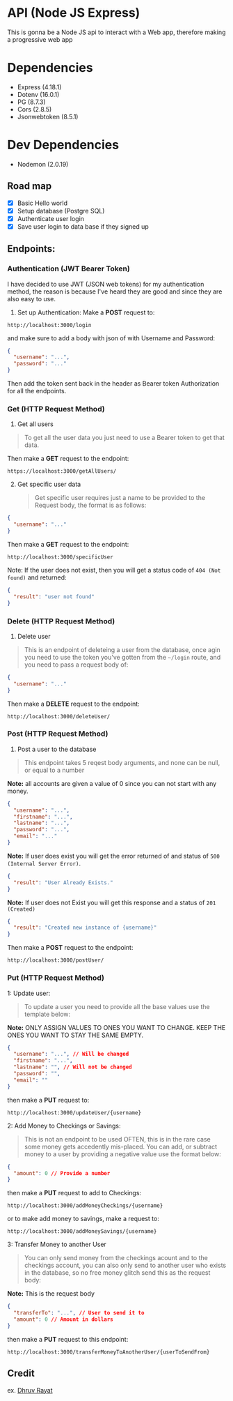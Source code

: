 # API (Node JS Express)

This is gonna be a Node JS api to interact with a Web app, therefore making a progressive web app

# Dependencies

- Express (4.18.1)
- Dotenv (16.0.1)
- PG (8.7.3)
- Cors (2.8.5)
- Jsonwebtoken (8.5.1)

# Dev Dependencies

- Nodemon (2.0.19)

## Road map

- [x] Basic Hello world
- [x] Setup database (Postgre SQL)
- [x] Authenticate user login
- [x] Save user login to data base if they signed up

## Endpoints:

### Authentication (JWT Bearer Token)

I have decided to use JWT (JSON web tokens) for my authentication method, the reason is because I've heard they are good and since they are also easy to use.

1. Set up Authentication: Make a **POST** request to:

`http://localhost:3000/login`

and make sure to add a body with json of with Username and Password:

```json
{
  "username": "...",
  "password": "..."
}
```

Then add the token sent back in the header as Bearer token Authorization for all the endpoints.

### Get (HTTP Request Method)

1. Get all users

> To get all the user data you just need to use a Bearer token to get that data.

Then make a **GET** request to the endpoint:

`https://localhost:3000/getAllUsers/`

2. Get specific user data
   > Get specific user requires just a name to be provided to the Request body, the format is as follows:

```json
{
  "username": "..."
}
```

Then make a **GET** request to the endpoint:

`http://localhost:3000/specificUser`

Note: If the user does not exist, then you will get a status code of `404 (Not found)` and returned:

```json
{
  "result": "user not found"
}
```

### Delete (HTTP Request Method)

1. Delete user

> This is an endpoint of deleteing a user from the database, once agin you need to use the token you've gotten from the `~/login` route, and you need to pass a request body of:

```json
{
  "username": "..."
}
```

Then make a **DELETE** request to the endpoint:

`http://localhost:3000/deleteUser/`

### Post (HTTP Request Method)

1. Post a user to the database

> This endpoint takes 5 reqest body arguments, and none can be null, or equal to a number

**Note:** all accounts are given a value of 0 since you can not start with any money.

```json
{
  "username": "...",
  "firstname": "...",
  "lastname": "...",
  "password": "...",
  "email": "..."
}
```

**Note:** If user does exist you will get the error returned of and status of `500 (Internal Server Error)`.

```json
{
  "result": "User Already Exists."
}
```

**Note:** If user does not Exist you will get this response and a status of `201 (Created)`

```json
{
  "result": "Created new instance of {username}"
}
```

Then make a **POST** request to the endpoint:

`http://localhost:3000/postUser/`

### Put (HTTP Request Method)

1: Update user:

> To update a user you need to provide all the base values use the template below:

**Note:** ONLY ASSIGN VALUES TO ONES YOU WANT TO CHANGE. KEEP THE ONES YOU WANT TO STAY THE SAME EMPTY.

```json
{
  "username": "...", // Will be changed
  "firstname": "...",
  "lastname": "", // Will not be changed
  "password": "",
  "email": ""
}
```

then make a **PUT** request to:

`http://localhost:3000/updateUser/{username}`

2: Add Money to Checkings or Savings:

> This is not an endpoint to be used OFTEN, this is in the rare case some money gets accedently mis-placed. You can add, or subtract money to a user by providing a negative value use the format below:

```json
{
  "amount": 0 // Provide a number
}
```

then make a **PUT** request to add to Checkings:

`http://localhost:3000/addMoneyCheckings/{username}`

or to make add money to savings, make a request to:

`http://localhost:3000/addMoneySavings/{username}`

3: Transfer Money to another User

> You can only send money from the checkings acount and to the checkings account, you can also only send to another user who exists in the database, so no free money glitch send this as the request body:

**Note:** This is the request body

```json
{
  "transferTo": "...", // User to send it to
  "amount": 0 // Amount in dollars
}
```

then make a **PUT** request to this endpoint:

`http://localhost:3000/transferMoneyToAnotherUser/{userToSendFrom}`

## Credit

ex. [Dhruv Rayat](https://twitter.com/RayatDhruv)
